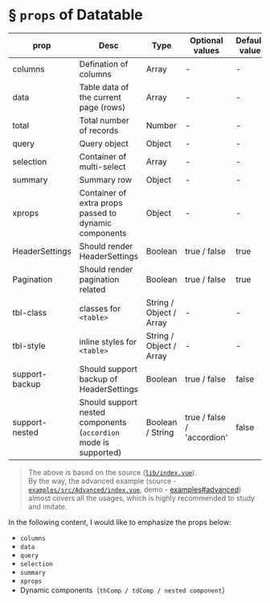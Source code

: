 # § `props` of Datatable

| prop | Desc | Type | Optional values | Default value | Required |
|----------------|------------------------------------------------|---------|--------------|--------|----------|
| columns | Defination of columns | Array | - | - | Y |
| data | Table data of the current page (rows) | Array | - | - | Y |
| total | Total number of records | Number | - | - | Y |
| query | Query object | Object | - | - | Y |
| selection | Container of multi-select | Array | - | - | N |
| summary | Summary row | Object | - | - | N |
| xprops | Container of extra props passed to dynamic components | Object | - | - | N |
| HeaderSettings | Should render HeaderSettings | Boolean | true / false | true | N |
| Pagination | Should render pagination related | Boolean | true / false | true | N |
| tbl-class | classes for `<table>` | String / Object / Array | - | - | N |
| tbl-style | inline styles for `<table>` | String / Object / Array | - | - | N |
| support-backup | Should support backup of HeaderSettings | Boolean | true / false | false | N |
| support-nested | Should support nested components (`accordion` mode is supported) | Boolean / String | true / false / 'accordion' | false | N |

> The above is based on the source ([`lib/index.vue`](https://github.com/OneWayTech/vue2-datatable/blob/master/lib/index.vue)).  
> By the way, the advanced example (source - [`examples/src/Advanced/index.vue`](https://github.com/OneWayTech/vue2-datatable/blob/master/examples/src/Advanced/index.vue), demo - [examples#advanced](https://OneWayTech.github.io/vue2-datatable/examples/dist#advanced))  
> almost covers all the usages, which is highly recommended to study and imitate.

In the following content, I would like to emphasize the props below:  

* `columns`
* `data`
* `query`
* `selection`
* `summary`
* `xprops`
* Dynamic components（`thComp / tdComp / nested component`）
